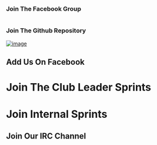 ### Join The Facebook Group

<a href="#" class="navigate-next">
  <a href="https://www.facebook.com/groups/1501083703514499/" target="_blank">
    <img src="http://dabuttonfactory.com/button.png?t=I+Did+It!&f=Open+Sans-Bold&ts=24&tc=fff&hp=28&vp=12&c=3&bgt=gradient&bgc=84dd7a&ebgc=5bb153&bs=1&bc=57a94f" alt="">
  </a>
</a>



### Join The Github Repository

<a href="#" class="navigate-next">![image](http://dabuttonfactory.com/button.png?t=I%27ve%20Joined+The+Facebook+Group&f=Open+Sans-Bold&ts=24&tc=fff&hp=28&vp=12&c=3&bgt=gradient&bgc=84dd7a&ebgc=5bb153&bs=1&bc=57a94f)</a>






## Add Us On Facebook



# Join The Club Leader Sprints 



# Join Internal Sprints



## Join Our IRC Channel